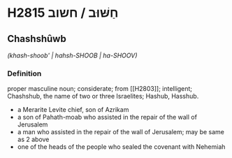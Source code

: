 # H2815 חַשּׁוּב / חשוב

## Chashshûwb

_(khash-shoob' | hahsh-SHOOB | ha-SHOOV)_

### Definition

proper masculine noun; considerate; from [[H2803]]; intelligent; Chashshub, the name of two or three Israelites; Hashub, Hasshub.

- a Merarite Levite chief, son of Azrikam
- a son of Pahath-moab who assisted in the repair of the wall of Jerusalem
- a man who assisted in the repair of the wall of Jerusalem; may be same as 2 above
- one of the heads of the people who sealed the covenant with Nehemiah
